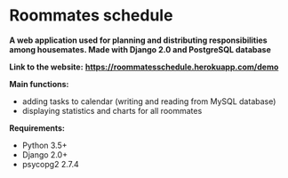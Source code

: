 # Roommates schedule

**A web application used for planning and distributing responsibilities among housemates.  Made with Django 2.0 and PostgreSQL database**

**Link to the website:**
**https://roommatesschedule.herokuapp.com/demo**

**Main functions:**
- adding tasks to calendar (writing and reading from MySQL database)
- displaying statistics and charts for all roommates

**Requirements:**
- Python 3.5+
- Django 2.0+
- psycopg2 2.7.4
